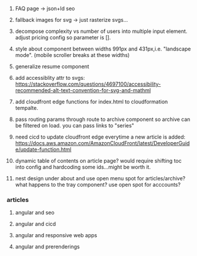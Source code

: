 1. FAQ page -> json+ld seo

2. fallback images for svg -> just rasterize svgs...

3. decompose complexity vs number of users into multiple input element. adjust pricing config so parameter is [].

4. style about component between widths 991px and 431px,i.e. "landscape mode". (mobile scroller breaks at these widths)

5. generalize resume component

6. add accessiblity attr to svgs: https://stackoverflow.com/questions/4697100/accessibility-recommended-alt-text-convention-for-svg-and-mathml

7. add cloudfront edge functions for index.html to cloudformation tempalte.

8. pass routing params through route to archive component so archive can be filtered on load. you can pass links to "series"

9. need cicd to update cloudfront edge everytime a new article is added: https://docs.aws.amazon.com/AmazonCloudFront/latest/DeveloperGuide/update-function.html

10. dynamic table of contents on article page? would require shifting toc into config and hardcoding some ids...might be worth it.

11. nest design under about and use open menu spot for articles/archive? what happens to the tray component? use open spot for acccounts?

### articles

1. angular and seo

2. angular and cicd

3. angular and responsive web apps

4. angular and prerenderings
